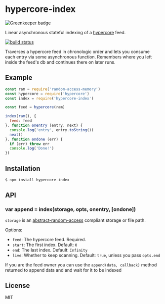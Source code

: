 
# hypercore-index

[![Greenkeeper badge](https://badges.greenkeeper.io/juliangruber/hypercore-index.svg)](https://greenkeeper.io/)

Linear asynchronous stateful indexing of a
[hypercore](https://github.com/mafintosh/hypercore) feed.

[![build status](https://travis-ci.org/juliangruber/hypercore-index.svg?branch=master)](http://travis-ci.org/juliangruber/hypercore-index)

Traverses a hypercore feed in chronologic order and lets you consume each
entry via some asynchronous function. Remembers where you left inside the
feed's db and continues there on later runs.

## Example

```js
const ram = require('random-access-memory')
const hypercore = require('hypercore')
const index = require('hypercore-index')

const feed = hypercore(ram)

index(ram(), {
  feed: feed
}, function onentry (entry, next) {
  console.log('entry', entry.toString())
  next()
}, function ondone (err) {
  if (err) throw err
  console.log('Done!')
})
```

## Installation

```bash
$ npm install hypercore-index
```

## API

### var append = index(storage, opts, onentry, [ondone])

`storage` is an [abstract-random-access](https://github.com/juliangruber/abstract-random-access) compliant storage or file path.

Options:

- `feed`: The hypercore feed. Required.
- `start`: The first index. Default: `0`
- `end`: The last index. Default: `Infinity`
- `live`: Whether to keep scanning. Default: `true`, unless you pass `opts.end`

If you are the feed owner you can use the `append(data, callback)` method returned to append
data and and wait for it to be indexed

## License

MIT
